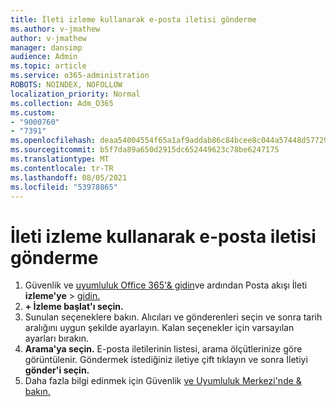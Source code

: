 ```yaml
---
title: İleti izleme kullanarak e-posta iletisi gönderme
ms.author: v-jmathew
author: v-jmathew
manager: dansimp
audience: Admin
ms.topic: article
ms.service: o365-administration
ROBOTS: NOINDEX, NOFOLLOW
localization_priority: Normal
ms.collection: Adm_O365
ms.custom:
- "9000760"
- "7391"
ms.openlocfilehash: deaa54004554f65a1af9addab86c84bcee8c044a57448d577299c452ce5cf1a1
ms.sourcegitcommit: b5f7da89a650d2915dc652449623c78be6247175
ms.translationtype: MT
ms.contentlocale: tr-TR
ms.lasthandoff: 08/05/2021
ms.locfileid: "53978865"
---
```

# <a name="submit-an-email-message-using-message-trace"></a>İleti izleme kullanarak e-posta iletisi gönderme

1. Güvenlik ve [uyumluluk Office 365'& gidin](https://go.microsoft.com/fwlink/p/?linkid=2077143)ve ardından Posta akışı İleti **izleme'ye**  >  [gidin.](https://go.microsoft.com/fwlink/?linkid=2101048)
2. **+ İzleme başlat'ı seçin.**
3. Sunulan seçeneklere bakın. Alıcıları ve gönderenleri seçin ve sonra tarih aralığını uygun şekilde ayarlayın. Kalan seçenekler için varsayılan ayarları bırakın.
4. **Arama'ya seçin.** E-posta iletilerinin listesi, arama ölçütlerinize göre görüntülenir. Göndermek istediğiniz iletiye çift tıklayın ve sonra İletiyi **gönder'i seçin.**
5. Daha fazla bilgi edinmek için Güvenlik [ve Uyumluluk Merkezi'nde & bakın.](https://go.microsoft.com/fwlink/?linkid=2101557)
